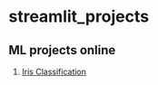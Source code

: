 # streamlit_projects
## ML projects online

1. [Iris Classification](https://share.streamlit.io/qehh/streamlit_projects/main/Iris/web_iris.py)
